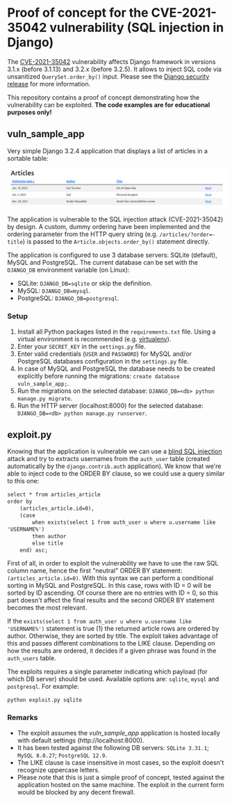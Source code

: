 # Proof of concept for the CVE-2021-35042 vulnerability (SQL injection in Django)

The [CVE-2021-35042](https://cve.mitre.org/cgi-bin/cvename.cgi?name=CVE-2021-35042) vulnerability affects Django framework in versions 3.1.x (before 3.1.13) and 3.2.x (before 3.2.5). It allows to inject SQL code via unsanitized `QuerySet.order_by()` input. Please see the [Django security release](https://www.djangoproject.com/weblog/2021/jul/01/security-releases/) for more information.

This repository contains a proof of concept demonstrating how the vulnerability can be exploited. **The code examples are for educational purposes only!**

## vuln_sample_app

Very simple Django 3.2.4 application that displays a list of articles in a sortable table:

![Articles view](articles_view.png "Articles view")

The application is vulnerable to the SQL injection attack (CVE-2021-35042) by design. A custom, dummy ordering have been implemented and the ordering parameter from the HTTP query string (e.g. `/articles/?order=-title`) is passed to the `Article.objects.order_by()` statement directly.

The application is configured to use 3 database servers: SQLite (default), MySQL and PostgreSQL. The current database can be set with the `DJANGO_DB` environment variable (on Linux):
* SQLite: `DJANGO_DB=sqlite` or skip the definition.
* MySQL: `DJANGO_DB=mysql`.
* PostgreSQL: `DJANGO_DB=postgresql`.

### Setup

1. Install all Python packages listed in the `requirements.txt` file. Using a virtual environment is recommended (e.g. [virtualenv](https://virtualenv.pypa.io/en/latest/)).
2. Enter your `SECRET_KEY` in the `settings.py` file.
3. Enter valid credentials (`USER` and `PASSWORD`) for MySQL and/or PostgreSQL databases configuration in the `settings.py` file.
4. In case of MySQL and PostgreSQL the database needs to be created explicitly before running the migrations: `create database vuln_sample_app;`.
5. Run the migrations on the selected database: `DJANGO_DB=<db> python manage.py migrate`.
6. Run the HTTP server (localhost:8000) for the selected database: `DJANGO_DB=<db> python manage.py runserver`.

## exploit.py

Knowing that the application is vulnerable we can use a [blind SQL injection](https://owasp.org/www-community/attacks/Blind_SQL_Injection) attack and try to extracts usernames from the `auth_user` table (created automatically by the `django.contrib.auth` application). We know that we're able to inject code to the ORDER BY clause, so we could use a query similar to this one:

```
select * from articles_article
order by 
    (articles_article.id=0),
    (case 
        when exists(select 1 from auth_user u where u.username like 'USERNAME%') 
        then author 
        else title 
    end) asc;
```

First of all, in order to exploit the vulnerability we have to use the raw SQL column name, hence the first "neutral" ORDER BY statement: `(articles_article.id=0)`. With this syntax we can perform a conditional sorting in MySQL and PostgreSQL. In this case, rows with ID = 0 will be sorted by ID ascending. Of course there are no entries with ID = 0, so this part doesn't affect the final results and the second ORDER BY statement becomes the most relevant.

If the `exists(select 1 from auth_user u where u.username like 'USERNAME%')` statement is true (1) the returned article rows are ordered by author. Otherwise, they are sorted by title. The exploit takes advantage of this and passes different combinations to the LIKE clause. Depending on how the results are ordered, it decides if a given phrase was found in the `auth_users` table.

The exploits requires a single parameter indicating which payload (for which DB server) should be used. Available options are: `sqlite`, `mysql` and `postgresql`. For example:

```
python exploit.py sqlite
```

### Remarks
* The exploit assumes the *vuln_sample_app* application is hosted locally with default settings (http://localhost:8000).
* It has been tested against the following DB servers: `SQLite 3.31.1`; `MySQL 8.0.27`; `PostgreSQL 12.9`.
* The LIKE clause is case insensitive in most cases, so the exploit doesn't recognize uppercase letters.
* Please note that this is just a simple proof of concept, tested against the application hosted on the same machine. The exploit in the current form would be blocked by any decent firewall.